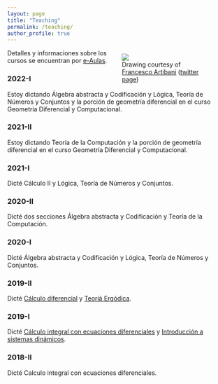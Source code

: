 ```yaml
---
layout: page
title: "Teaching"
permalink: /teaching/
author_profile: true
---
```


<figure style="float: right; width:40%; margin-left:2%; margin-bottom:2%; margin-top:2%;">
<img src="../images/topolino.jpg">
<figcaption>Drawing courtesy of <a href="https://www.facebook.com/francesco.artibani.90">Francesco Artibani</a> (<a href="https://twitter.com/Artibani1">twitter page</a>)</figcaption>
</figure>

Detalles y informaciones sobre los cursos se encuentran por [e-Aulas](https://e-aulas.urosario.edu.co/).

### 2022-I
Estoy dictando Álgebra abstracta y Codificación y Lógica, Teoría de Números y Conjuntos y la porción de geometría diferencial en el curso
Geometría Diferencial y Computacional.

### 2021-II
Estoy dictando Teoría de la Computación y la porción de geometría diferencial en el curso
Geometría Diferencial y Computacional.

### 2021-I
Dicté Cálculo II y Lógica, Teoría de Números y Conjuntos.

### 2020-II
Dicté dos secciones Álgebra abstracta y Codificación y Teoría de la Computación.

### 2020-I
Dicté Álgebra abstracta y Codificación y Lógica, Teoría de Números y Conjuntos.

### 2019-II
Dicté [Cálculo diferencial](/teaching/calculo20192) y [Teoríá Ergódica](/teaching/te20192).

### 2019-I
Dicté [Cálculo integral con ecuaciones diferenciales](/teaching/calculo20191/) y [Introducción a sistemas dinámicos](/teaching/sisdin20191/).

### 2018-II
Dicté Calculo integral con ecuaciones diferenciales.
